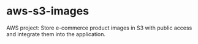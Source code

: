 # aws-s3-images
AWS project: Store e-commerce product images in S3 with public access and integrate them into the application.

